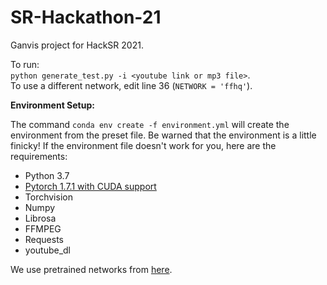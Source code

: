 # SR-Hackathon-21
Ganvis project for HackSR 2021.

To run:  
`python generate_test.py -i <youtube link or mp3 file>`.  
To use a different network, edit line 36 (`NETWORK = 'ffhq'`).

**Environment Setup:**

The command `conda env create -f environment.yml` will create the environment from the preset file.
Be warned that the environment is a little finicky! If the environment file doesn't work for you, here are the requirements:

 - Python 3.7
 - [Pytorch 1.7.1 with CUDA support](https://pytorch.org/get-started/previous-versions/)
 - Torchvision
 - Numpy
 - Librosa
 - FFMPEG
 - Requests
 - youtube_dl

We use pretrained networks from [here](https://github.com/NVlabs/stylegan2-ada-pytorch).

